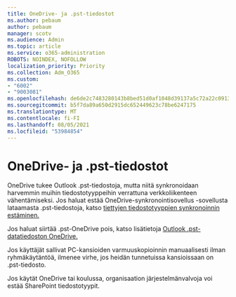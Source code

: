 ```yaml
---
title: OneDrive- ja .pst-tiedostot
ms.author: pebaum
author: pebaum
manager: scotv
ms.audience: Admin
ms.topic: article
ms.service: o365-administration
ROBOTS: NOINDEX, NOFOLLOW
localization_priority: Priority
ms.collection: Adm_O365
ms.custom:
- "6002"
- "9003081"
ms.openlocfilehash: de6de2c7483280143b8bed51d0af1048d39137a5c72a22c09131d32326b8e447
ms.sourcegitcommit: b5f7da89a650d2915dc652449623c78be6247175
ms.translationtype: MT
ms.contentlocale: fi-FI
ms.lasthandoff: 08/05/2021
ms.locfileid: "53984854"
---
```

# <a name="onedrive-and-pst-files"></a>OneDrive- ja .pst-tiedostot 

OneDrive tukee Outlook .pst-tiedostoja, mutta niitä synkronoidaan harvemmin muihin tiedostotyyppeihin verrattuna verkkoliikenteen vähentämiseksi. Jos haluat estää OneDrive-synkronointisovellus -sovellusta lataamasta .pst-tiedostoja, katso [tiettyjen tiedostotyyppien synkronoinnin estäminen.](https://docs.microsoft.com/onedrive/block-file-types) 

Jos haluat siirtää .pst-OneDrive pois, katso lisätietoja [Outlook .pst-datatiedoston OneDrive.](https://support.microsoft.com/office/how-to-remove-an-outlook-pst-data-file-from-onedrive-b6b9e522-59bd-40f7-949f-168d0aa9b38e) 

Jos käyttäjät sallivat PC-kansioiden varmuuskopioinnin manuaalisesti ilman ryhmäkäytäntöä, ilmenee virhe, jos heidän tunnetuissa kansioissaan on .pst-tiedosto.

Jos käytät OneDrive tai koulussa, organisaation järjestelmänvalvoja voi estää SharePoint tiedostotyypit.